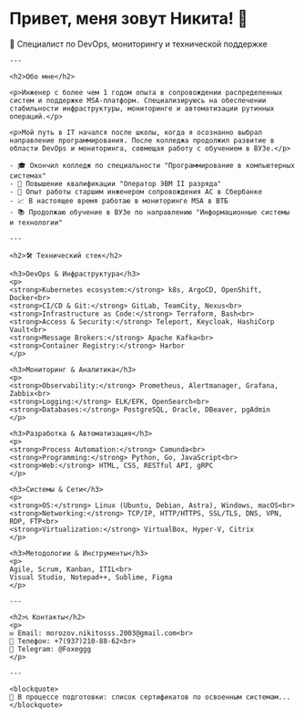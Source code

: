 <html lang="ru">
<head>
    <meta charset="UTF-8">
    <meta name="viewport" content="width=device-width, initial-scale=1.0">
    <link rel="stylesheet" href="styles.css">
</head>
<body> 
<div class="header">	
    <H1>Привет, меня зовут Никита! 👋</H1>
    <p>🚀 Специалист по DevOps, мониторингу и технической поддержке</p>
    
    ---

    <h2>Обо мне</h2>

    <p>Инженер с более чем 1 годом опыта в сопровождении распределенных систем и поддержке MSA-платформ. Специализируюсь на обеспечении стабильности инфраструктуры, мониторинге и автоматизации рутинных операций.</p>

    <p>Мой путь в IT начался после школы, когда я осознанно выбрал направление программирования. После колледжа продолжил развитие в области DevOps и мониторинга, совмещая работу с обучением в ВУЗе.</p>

    - 🎓 Окончил колледж по специальности "Программирование в компьютерных системах"
    - 🔧 Повышение квалификации "Оператор ЭВМ II разряда"
    - 💼 Опыт работы старшим инженером сопровождения АС в Сбербанке
    - 📈 В настоящее время работаю в мониторинге MSA в ВТБ
    - 📚 Продолжаю обучение в ВУЗе по направлению "Информационные системы и технологии"

    ---

    <h2>🛠 Технический стек</h2>

    <h3>DevOps & Инфраструктура</h3>
    <p>
    <strong>Kubernetes ecosystem:</strong> k8s, ArgoCD, OpenShift, Docker<br>
    <strong>CI/CD & Git:</strong> GitLab, TeamCity, Nexus<br>
    <strong>Infrastructure as Code:</strong> Terraform, Bash<br>
    <strong>Access & Security:</strong> Teleport, Keycloak, HashiCorp Vault<br>
    <strong>Message Brokers:</strong> Apache Kafka<br>
    <strong>Container Registry:</strong> Harbor
    </p>

    <h3>Мониторинг & Аналитика</h3>
    <p>
    <strong>Observability:</strong> Prometheus, Alertmanager, Grafana, Zabbix<br>
    <strong>Logging:</strong> ELK/EFK, OpenSearch<br>
    <strong>Databases:</strong> PostgreSQL, Oracle, DBeaver, pgAdmin
    </p>

    <h3>Разработка & Автоматизация</h3>
    <p>
    <strong>Process Automation:</strong> Camunda<br>
    <strong>Programming:</strong> Python, Go, JavaScript<br>
    <strong>Web:</strong> HTML, CSS, RESTful API, gRPC
    </p>

    <h3>Системы & Сети</h3>
    <p>
    <strong>OS:</strong> Linux (Ubuntu, Debian, Astra), Windows, macOS<br>
    <strong>Networking:</strong> TCP/IP, HTTP/HTTPS, SSL/TLS, DNS, VPN, RDP, FTP<br>
    <strong>Virtualization:</strong> VirtualBox, Hyper-V, Citrix
    </p>

    <h3>Методологии & Инструменты</h3>
    <p>
    Agile, Scrum, Kanban, ITIL<br>
    Visual Studio, Notepad++, Sublime, Figma
    </p>

    ---

    <h2>📞 Контакты</h2>
    <p>
    ✉️ Email: morozov.nikitosss.2003@gmail.com<br>
    📱 Телефон: +7(937)210-88-62<br>
    💬 Telegram: @Foxeggg
    </p>

    ---

    <blockquote>
    🚧 В процессе подготовки: список сертификатов по освоенным системам...
    </blockquote>

</div>
<div class="content">
</div>
</body>
</html>
